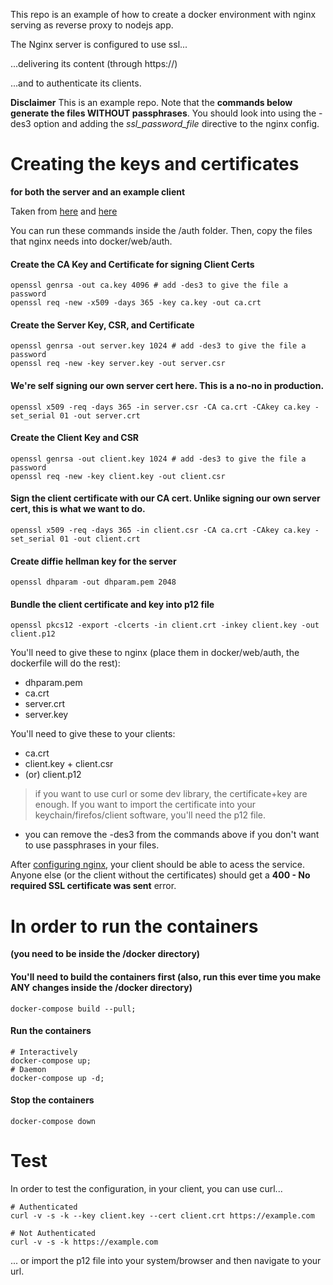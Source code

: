 
This repo is an example of how to create a docker environment with nginx serving as reverse proxy to nodejs app.

The Nginx server is configured to use ssl... 
  
  ...delivering its content (through https://) 
  
  ...and to authenticate its clients.


**Disclaimer**
This is an example repo. Note that the **commands below generate the files WITHOUT passphrases**.
You should look into using the -des3 option and adding the *ssl_password_file* directive to the nginx config.


# Creating the keys and certificates 

**for both the server and an example client**

Taken from [here](https://www.djouxtech.net/posts/nginx-client-certificate-authentication/) and [here](http://nategood.com/client-side-certificate-authentication-in-ngi)

You can run these commands inside the /auth folder. Then, copy the files that nginx needs into docker/web/auth.

#### Create the CA Key and Certificate for signing Client Certs
    openssl genrsa -out ca.key 4096 # add -des3 to give the file a password
    openssl req -new -x509 -days 365 -key ca.key -out ca.crt

#### Create the Server Key, CSR, and Certificate
    openssl genrsa -out server.key 1024 # add -des3 to give the file a password
    openssl req -new -key server.key -out server.csr

#### We're self signing our own server cert here.  This is a no-no in production.
    openssl x509 -req -days 365 -in server.csr -CA ca.crt -CAkey ca.key -set_serial 01 -out server.crt

#### Create the Client Key and CSR
    openssl genrsa -out client.key 1024 # add -des3 to give the file a password
    openssl req -new -key client.key -out client.csr

#### Sign the client certificate with our CA cert.  Unlike signing our own server cert, this is what we want to do.
    openssl x509 -req -days 365 -in client.csr -CA ca.crt -CAkey ca.key -set_serial 01 -out client.crt

#### Create diffie hellman key for the server
    openssl dhparam -out dhparam.pem 2048

#### Bundle the client certificate and key into p12 file 
    openssl pkcs12 -export -clcerts -in client.crt -inkey client.key -out client.p12

You'll need to give these to nginx (place them in docker/web/auth, the dockerfile will do the rest):
- dhparam.pem
- ca.crt
- server.crt
- server.key

You'll need to give these to your clients:
- ca.crt
- client.key + client.csr
- (or) client.p12


> if you want to use curl or some dev library, the certificate+key are enough. If you want to import the certificate into 
your keychain/firefos/client software, you'll need the p12 file.
- you can remove the -des3 from the commands above if you don't want to use passphrases in your files.


After [configuring nginx](https://github.com/dataloudlabs/docker-client-ssl/blob/master/docker/web/confs/nodeapi.conf), your client should be able to acess the service. Anyone else (or the client without the certificates) should get a **400 - No required SSL certificate was sent** error.

# In order to run the containers

**(you need to be inside the /docker directory)**

#### You'll need to build the containers first (also, run this ever time you make ANY changes inside the /docker directory)
    docker-compose build --pull;

#### Run the containers
    # Interactively
    docker-compose up;
    # Daemon
    docker-compose up -d;

#### Stop the containers
    docker-compose down


# Test

In order to test the configuration, in your client, you can use curl...

    # Authenticated
    curl -v -s -k --key client.key --cert client.crt https://example.com
    
    # Not Authenticated
    curl -v -s -k https://example.com

... or import the p12 file into your system/browser and then navigate to your url.